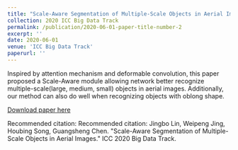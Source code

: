 ```yaml
---
title: "Scale-Aware Segmentation of Multiple-Scale Objects in Aerial Images"
collection: 2020 ICC Big Data Track
permalink: /publication/2020-06-01-paper-title-number-2
excerpt: ''
date: 2020-06-01
venue: 'ICC Big Data Track'
paperurl: ''
---
```


Inspired by attention mechanism and deformable convolution, this paper proposed a Scale-Aware module allowing network better recognize multiple-scale(large, medium, small) objects in aerial images. Additionally, our method can also do well when recognizing objects with oblong shape.

[Download paper here](http://mrluin.github.io/files/paper2.pdf)

Recommended citation: Recommended citation: Jingbo Lin, Weipeng Jing, Houbing Song, Guangsheng Chen. "Scale-Aware Segmentation of Multiple-Scale Objects in Aerial Images." ICC 2020 Big Data Track.
